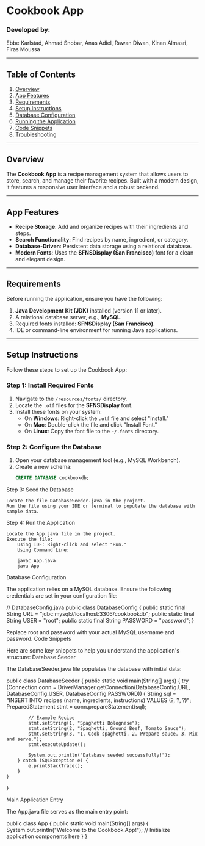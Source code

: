 # Cookbook App

### Developed by: 
Ebbe Karlstad, Ahmad Snobar, Anas Adiel, Rawan Diwan, Kinan Almasri, Firas Moussa

---

## Table of Contents

1. [Overview](#overview)
2. [App Features](#app-features)
3. [Requirements](#requirements)
4. [Setup Instructions](#setup-instructions)
5. [Database Configuration](#database-configuration)
6. [Running the Application](#running-the-application)
7. [Code Snippets](#code-snippets)
8. [Troubleshooting](#troubleshooting)

---

## Overview

The **Cookbook App** is a recipe management system that allows users to store, search, and manage their favorite recipes. Built with a modern design, it features a responsive user interface and a robust backend.

---

## App Features

- **Recipe Storage**: Add and organize recipes with their ingredients and steps.
- **Search Functionality**: Find recipes by name, ingredient, or category.
- **Database-Driven**: Persistent data storage using a relational database.
- **Modern Fonts**: Uses the **SFNSDisplay (San Francisco)** font for a clean and elegant design.

---

## Requirements

Before running the application, ensure you have the following:

1. **Java Development Kit (JDK)** installed (version 11 or later).
2. A relational database server, e.g., **MySQL**.
3. Required fonts installed: **SFNSDisplay (San Francisco)**.
4. IDE or command-line environment for running Java applications.

---

## Setup Instructions

Follow these steps to set up the Cookbook App:

### Step 1: Install Required Fonts
1. Navigate to the `/resources/fonts/` directory.
2. Locate the `.otf` files for the **SFNSDisplay** font.
3. Install these fonts on your system:
   - On **Windows**: Right-click the `.otf` file and select "Install."
   - On **Mac**: Double-click the file and click "Install Font."
   - On **Linux**: Copy the font file to the `~/.fonts` directory.

### Step 2: Configure the Database
1. Open your database management tool (e.g., MySQL Workbench).
2. Create a new schema:
   ```sql
   CREATE DATABASE cookbookdb;

Step 3: Seed the Database

    Locate the file DatabaseSeeder.java in the project.
    Run the file using your IDE or terminal to populate the database with sample data.

Step 4: Run the Application

    Locate the App.java file in the project.
    Execute the file:
        Using IDE: Right-click and select "Run."
        Using Command Line:

        javac App.java
        java App

Database Configuration

The application relies on a MySQL database. Ensure the following credentials are set in your configuration file:

// DatabaseConfig.java
public class DatabaseConfig {
    public static final String URL = "jdbc:mysql://localhost:3306/cookbookdb";
    public static final String USER = "root";
    public static final String PASSWORD = "password";
}

Replace root and password with your actual MySQL username and password.
Code Snippets

Here are some key snippets to help you understand the application's structure:
Database Seeder

The DatabaseSeeder.java file populates the database with initial data:

public class DatabaseSeeder {
    public static void main(String[] args) {
        try (Connection conn = DriverManager.getConnection(DatabaseConfig.URL, DatabaseConfig.USER, DatabaseConfig.PASSWORD)) {
            String sql = "INSERT INTO recipes (name, ingredients, instructions) VALUES (?, ?, ?)";
            PreparedStatement stmt = conn.prepareStatement(sql);
            
            // Example Recipe
            stmt.setString(1, "Spaghetti Bolognese");
            stmt.setString(2, "Spaghetti, Ground Beef, Tomato Sauce");
            stmt.setString(3, "1. Cook spaghetti. 2. Prepare sauce. 3. Mix and serve.");
            stmt.executeUpdate();
            
            System.out.println("Database seeded successfully!");
        } catch (SQLException e) {
            e.printStackTrace();
        }
    }
}

Main Application Entry

The App.java file serves as the main entry point:

public class App {
    public static void main(String[] args) {
        System.out.println("Welcome to the Cookbook App!");
        // Initialize application components here
    }
}
